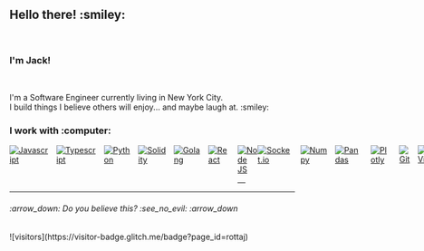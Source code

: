 <h2>Hello there! :smiley: </h2>
<br>
<h3>I'm Jack! </h3>
<br>
<p>I'm a Software Engineer currently living in New York City.
<br>
I build things I believe others will enjoy... and maybe laugh at. :smiley:
</p>
<h3>I work with :computer:</h3>

<div align='left' style="display: flex">
  <!-- Languages -->
  <a href="https://developer.mozilla.org/en-US/docs/Web/JavaScript">
    <img src="https://img.shields.io/badge/javascript-%23323330.svg?style=for-the-badge&logo=javascript&logoColor=%23F7DF1E" alt="Javascript">
  </a>
  &emsp;
  <a href="https://www.typescriptlang.org/">
    <img src="https://img.shields.io/badge/typescript-%23007ACC.svg?style=for-the-badge&logo=typescript&logoColor=white" alt="Typescript">
  </a>
  &emsp;
  <a href="https://python.org">
    <img src="https://img.shields.io/badge/python-3670A0?style=for-the-badge&logo=python&logoColor=ffdd54" alt="Python">
  </a>
  &emsp;
  <a href="https://docs.soliditylang.org/">
    <img src="https://img.shields.io/badge/Solidity-%23363636.svg?style=for-the-badge&logo=solidity&logoColor=white" alt="Solidity">
  </a>
  &emsp;
  <a href="https://golang.org">
    <img src="https://img.shields.io/badge/go-%2300ADD8.svg?style=for-the-badge&logo=go&logoColor=white" alt="Golang">
  <a/>
  &emsp;
  <br><br>
  <!-- Library / Frameworks -->
  <a href="#">
    <img src="https://img.shields.io/badge/react-%2320232a.svg?style=for-the-badge&logo=react&logoColor=%2361DAFB" alt="React">
  </a>
  &emsp;
  <a href="#">
    <img src="https://img.shields.io/badge/node.js-6DA55F?style=for-the-badge&logo=node.js&logoColor=white" alt="Node JS">
  &emsp;
  <a href="#">
    <img src="https://img.shields.io/badge/Socket.io-black?style=for-the-badge&logo=socket.io&badgeColor=010101" alt="Socket.io">
  </a>
  &emsp;
  <a href="#">
    <img src="https://img.shields.io/badge/numpy-%23013243.svg?style=for-the-badge&logo=numpy&logoColor=white" alt="Numpy">
  </a>
  &emsp;
  <a href="#">
    <img src="https://img.shields.io/badge/pandas-%23150458.svg?style=for-the-badge&logo=pandas&logoColor=white" alt="Pandas">
  </a>
  &emsp;
  <a href="#">
    <img src="https://img.shields.io/badge/Plotly-%233F4F75.svg?style=for-the-badge&logo=plotly&logoColor=white" alt="Plotly">
  </a>
  &emsp;
  <!--Other-->
  <br><br>
  <a href="#">
    <img src="https://img.shields.io/badge/git-%23F05033.svg?style=for-the-badge&logo=git&logoColor=white" alt="Git">
  </a>
  &emsp;
  <a href="#">
    <img src="https://img.shields.io/badge/VIM-%2311AB00.svg?style=for-the-badge&logo=vim&logoColor=white" alt="Vim">
  </a>
  &emsp;
  <a href="#">
    <img src="https://img.shields.io/badge/NPM-%23000000.svg?style=for-the-badge&logo=npm&logoColor=white" alt="NPM">
  </a>
  &emsp;
  <a href="#">
    <img src="https://img.shields.io/badge/Anaconda-%2344A833.svg?style=for-the-badge&logo=anaconda&logoColor=white" alt="Anaconda">
  </a>

</div>

<hr>

<h6> :arrow_down: Do you believe this? :see_no_evil: :arrow_down</h6>
![visitors](https://visitor-badge.glitch.me/badge?page_id=rottaj) 
